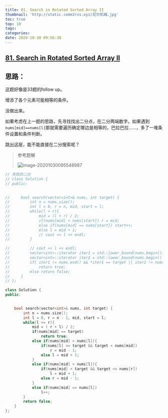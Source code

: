 ```yaml
---
title: 81. Search in Rotated Sorted Array II
thumbnail: 'http://static.come2rss.xyz/尼尔机械.jpg'
toc: true
top: 10
tags:
categories:
date: 2020-10-30 09:56:38
---
```






## [81. Search in Rotated Sorted Array II](https://leetcode-cn.com/problems/search-in-rotated-sorted-array-ii/)









## 思路：

这题好像是33题的follow up。

增添了各个元素可能相等的条件。

没做出来。



如果考虑在上一题的思路，先寻找找出二分点，在二分两端数字。如果遇到 `nums[mid]==nums[l]`那就需要遍历确定哪边是相等的，巴拉巴拉……，多了一堆条件设置和条件判断。

跳出这层，能不能直接在二分搜索呢？



<!-- more -->

> 参考题解
>
> ![image-20201030095548987](http://static.come2rss.xyz/image-20201030095548987.png)





```c++
// 失败的二分
// class Solution {
// public:

    
//     bool search(vector<int>& nums, int target) {
//         int n = nums.size();
//         int l = 0, r = n, mid, start = l;
//         while(l < r){
//             mid = (l + r) / 2;
//             if(nums[mid] < nums[start]) r = mid;
//             else if(nums[mid] == nums[start]) start++;
//             else l = mid + 1;
//             // cout << l << endl;
//         }    

//         // cout << l << endl;
//         vector<int>::iterator iter1 = std::lower_bound(nums.begin(), nums.begin() + l, target);
//         vector<int>::iterator iter2 = std::lower_bound(nums.begin() + l, nums.end(), target);
//         if( iter1 != nums.end() && *iter1 == target || iter2 != nums.end() && *iter2 == target)
//             return true;
//         else return false;
//     }
// };

class Solution {
public:

    
    bool search(vector<int>& nums, int target) {
        int n = nums.size();
        int l = 0, r = n - 1, mid, start = l;
        while(l <= r){
            mid = ( r + l) / 2;
            if(nums[mid] == target)
                return true;
            else if(nums[mid] > nums[l]){
                if(nums[l] <= target && target < nums[mid])
                    r = mid - 1;
                else l = mid + 1;
            }
            else if(nums[mid] < nums[l]){
                if(nums[mid] < target && target <= nums[r])
                    l = mid + 1;
                else r = mid - 1; 
            }
            else if(nums[mid] == nums[l])
                l++;
        }
        return false;
    }
};

```